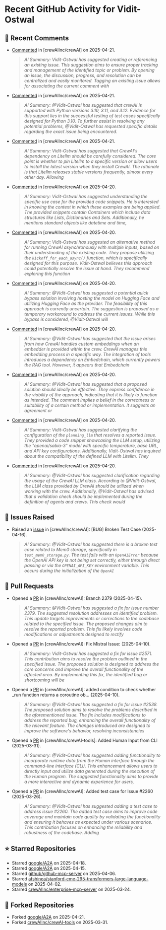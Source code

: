 # Recent GitHub Activity for Vidit-Ostwal

## 💬 Recent Comments
- [Commented](https://github.com/crewAIInc/crewAI/pull/2652#issuecomment-2818063996) in [crewAIInc/crewAI] on 2025-04-21.
  > *AI Summary: Vidit-Ostwal has suggested creating or referencing an existing issue. This suggestion aims to ensure proper tracking and management of the identified topic or problem. By opening an issue, the discussion, progress, and resolution can be centralized and easily monitored. Tagging an existing issue allows for associating the current comment with*
- [Commented](https://github.com/crewAIInc/crewAI/pull/2652#issuecomment-2817812953) in [crewAIInc/crewAI] on 2025-04-21.
  > *AI Summary: @Vidit-Ostwal has suggested that crewAI is supported with Python versions 3.10, 3.11, and 3.12. Evidence for this support lies in the successful testing of test cases specifically designed for Python 3.10. To further assist in resolving any potential problems, @Vidit-Ostwal has requested specific details regarding the exact issue being encountered.*
- [Commented](https://github.com/crewAIInc/crewAI/pull/2522#issuecomment-2817605942) in [crewAIInc/crewAI] on 2025-04-21.
  > *AI Summary: Vidit-Ostwal has suggested that CrewAI's dependency on Litellm should be carefully considered. The core point is whether to pin Litellm to a specific version or allow users to install the latest version when they install CrewAI. The rationale is that Litellm releases stable versions frequently, almost every other day. Allowing*
- [Commented](https://github.com/crewAIInc/crewAI/issues/2650#issuecomment-2817193005) in [crewAIInc/crewAI] on 2025-04-20.
  > *AI Summary: Vidit-Ostwal has suggested understanding the specific use case for the provided code snippets. He is interested in knowing the context in which these examples are being applied. The provided snippets contain Containers which include data structures like Lists, Dictionaries and Sets. Additionally, he mentions standard objects like datetime and time,*
- [Commented](https://github.com/crewAIInc/crewAI/issues/2632#issuecomment-2817190941) in [crewAIInc/crewAI] on 2025-04-20.
  > *AI Summary: Vidit-Ostwal has suggested an alternative method for running CrewAI asynchronously with multiple inputs, based on their understanding of the existing code. They propose utilizing the `kickoff_for_each_async()` function, which is specifically designed for this purpose. Vidit-Ostwal believes this approach could potentially resolve the issue at hand. They recommend exploring this function*
- [Commented](https://github.com/crewAIInc/crewAI/issues/718#issuecomment-2817075569) in [crewAIInc/crewAI] on 2025-04-20.
  > *AI Summary: @Vidit-Ostwal has suggested a potential quick bypass solution involving hosting the model on Hugging Face and utilizing Hugging Face as the provider. The feasibility of this approach is currently uncertain. The suggestion is proposed as a temporary workaround to address the current issues. While this bypass is considered, @Vidit-Ostwal will*
- [Commented](https://github.com/crewAIInc/crewAI/issues/718#issuecomment-2817075062) in [crewAIInc/crewAI] on 2025-04-20.
  > *AI Summary: @Vidit-Ostwal has suggested that the issue arises from how CrewAI handles custom embeddings when an embedder is provided within the crew. CrewAI manages this embedding process in a specific way. The integration of tools introduces a dependency on Embedchain, which currently powers the RAG tool. However, it appears that Embedchain*
- [Commented](https://github.com/crewAIInc/crewAI/issues/2642#issuecomment-2817037446) in [crewAIInc/crewAI] on 2025-04-20.
  > *AI Summary: @Vidit-Ostwal has suggested that a proposed solution should ideally be effective. They express confidence in the viability of the approach, indicating that it is likely to function as intended. The comment implies a belief in the correctness or suitability of a certain method or implementation. It suggests an agreement or*
- [Commented](https://github.com/crewAIInc/crewAI/issues/2647#issuecomment-2817035431) in [crewAIInc/crewAI] on 2025-04-20.
  > *AI Summary: Vidit-Ostwal has suggested clarifying the configuration of the `planning_llm` that resolves a reported issue. They provided a code snippet showcasing the LLM setup, utilizing the "openai/sabia-3" model with specific temperature, base URL, and API key configurations. Additionally, Vidit-Ostwal has inquired about the compatibility of the defined LLM with Litellm. They*
- [Commented](https://github.com/crewAIInc/crewAI/issues/2645#issuecomment-2817032826) in [crewAIInc/crewAI] on 2025-04-20.
  > *AI Summary: @Vidit-Ostwal has suggested clarification regarding the usage of the CrewAI LLM class. According to @Vidit-Ostwal, the LLM class provided by CrewAI should be utilized when working with the crew. Additionally, @Vidit-Ostwal has advised that a validation check should be implemented during the definition of agents and crews. This check would*

## 🐛 Issues Raised
- Raised an [issue](https://github.com/crewAIInc/crewAI/issues/2616) in [crewAIInc/crewAI]: [BUG] Broken Test Case (2025-04-16).
  > *AI Summary: @Vidit-Ostwal has suggested there is a broken test case related to Mem0 storage, specifically in `test_mem0_storage.py`. The test fails with an `OpenAIError` because the OpenAI API key is not being set correctly, either through direct passing or via the `OPENAI_API_KEY` environment variable. This occurs during the initialization of the `OpenAI`*

## 🚀 Pull Requests
- Opened a [PR](https://github.com/crewAIInc/crewAI/pull/2610) in [crewAIInc/crewAI]: Branch 2379 (2025-04-15).
  > *AI Summary: @Vidit-Ostwal has suggested a fix for issue number 2379. The suggested resolution addresses an identified problem. This update targets improvements or corrections to the codebase related to the specified issue. The proposed changes aim to resolve the reported problem. This fix likely involves code modifications or adjustments designed to rectify*
- Opened a [PR](https://github.com/crewAIInc/crewAI/pull/2580) in [crewAIInc/crewAI]: Fix Mistral Issue: (2025-04-10).
  > *AI Summary: Vidit-Ostwal has suggested a fix for issue #2571. This contribution aims to resolve the problem outlined in the specified issue. The proposed solution is designed to address the core concerns and improve the overall functionality of the affected area. By implementing this fix, the identified bug or shortcoming will be*
- Opened a [PR](https://github.com/crewAIInc/crewAI/pull/2570) in [crewAIInc/crewAI]: added condition to check whether _run function returns a coroutine ob… (2025-04-10).
  > *AI Summary: @Vidit-Ostwal has suggested a fix for issue #2538. The proposed solution aims to resolve the problems described in the aforementioned issue. The fix includes modifications to address the reported bug, enhancing the overall functionality of the relevant feature. The changes introduced are designed to improve the software's behavior, resolving inconsistencies*
- Opened a [PR](https://github.com/crewAIInc/crewAI-tools/pull/251) in [crewAIInc/crewAI-tools]: Added Human Input from CLI (2025-03-31).
  > *AI Summary: @Vidit-Ostwal has suggested adding functionality to incorporate runtime data from the Human interface through the command-line interface (CLI). This enhancement allows users to directly input and utilize data generated during the execution of the Human program. The suggested functionality aims to provide a more interactive and dynamic experience for users,*
- Opened a [PR](https://github.com/crewAIInc/crewAI/pull/2484) in [crewAIInc/crewAI]: Added test case for Issue #2260 (2025-03-26).
  > *AI Summary: @Vidit-Ostwal has suggested adding a test case to address issue #2260. The added test case aims to improve code coverage and maintain code quality by validating the functionality and ensuring it behaves as expected under various scenarios. This contribution focuses on enhancing the reliability and robustness of the codebase. Adding*

## ⭐ Starred Repositories
- Starred [google/A2A](https://github.com/google/A2A) on 2025-04-18.
- Starred [google/A2A](https://github.com/google/A2A) on 2025-04-15.
- Starred [github/github-mcp-server](https://github.com/github/github-mcp-server) on 2025-04-06.
- Starred [afshinea/stanford-cme-295-transformers-large-language-models](https://github.com/afshinea/stanford-cme-295-transformers-large-language-models) on 2025-04-02.
- Starred [crewAIInc/enterprise-mcp-server](https://github.com/crewAIInc/enterprise-mcp-server) on 2025-03-24.

## 🍴 Forked Repositories
- Forked [google/A2A](https://github.com/Vidit-Ostwal/A2A) on 2025-04-21.
- Forked [crewAIInc/crewAI-tools](https://github.com/Vidit-Ostwal/crewAI-tools) on 2025-03-31.
